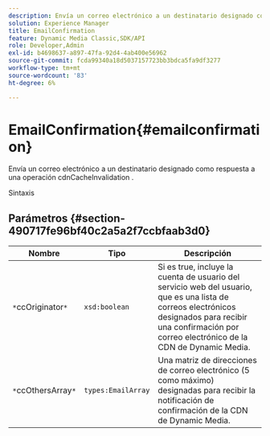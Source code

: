 ```yaml
---
description: Envía un correo electrónico a un destinatario designado como respuesta a una operación cdnCacheInvalidation .
solution: Experience Manager
title: EmailConfirmation
feature: Dynamic Media Classic,SDK/API
role: Developer,Admin
exl-id: b4698637-a897-47fa-92d4-4ab400e56962
source-git-commit: fcda99340a18d5037157723bb3bdca5fa9df3277
workflow-type: tm+mt
source-wordcount: '83'
ht-degree: 6%

---
```


# EmailConfirmation{#emailconfirmation}

Envía un correo electrónico a un destinatario designado como respuesta a una operación cdnCacheInvalidation .

Sintaxis

## Parámetros {#section-490717fe96bf40c2a5a2f7ccbfaab3d0}

| Nombre | Tipo | Descripción |
|---|---|---|
| `*`ccOriginator`*` | `xsd:boolean` | Si es true, incluye la cuenta de usuario del servicio web del usuario, que es una lista de correos electrónicos designados para recibir una confirmación por correo electrónico de la CDN de Dynamic Media. |
| `*`ccOthersArray`*` | `types:EmailArray` | Una matriz de direcciones de correo electrónico (5 como máximo) designadas para recibir la notificación de confirmación de la CDN de Dynamic Media. |
